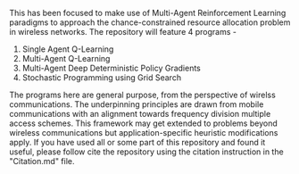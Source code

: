 This has been focused to make use of Multi-Agent Reinforcement Learning paradigms to approach the chance-constrained resource allocation problem in wireless networks. 
The repository will feature 4 programs -
1. Single Agent Q-Learning
2. Multi-Agent Q-Learning
3. Multi-Agent Deep Deterministic Policy Gradients
4. Stochastic Programming using Grid Search

The programs here are general purpose, from the perspective of wirelss communications. The underpinning principles are drawn from mobile communications with an alignment towards frequency division multiple access schemes.
This framework may get extended to problems beyond wireless communications but application-specific heuristic modifications apply.
If you have used all or some part of this repository and found it useful, please follow cite the repository using the citation instruction in the "Citation.md" file.
